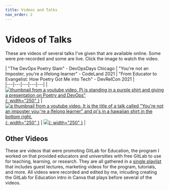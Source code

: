 ```yaml
---
title: Videos and Talks
nav_order: 2
---
```


# Videos of Talks

These are videos of several talks I've given that are available online. Some were pre-recorded and some are live. Click the image to watch the video. 

| "The DevOps Poetry Slam" - DevOpsDays Chicago | "You're not an Imposter, you're a lifelong learner" - CodeLand 2021 | "From Educator to Evangelist: How Poetry Got Me into Tech" - DevRelCon 2021  |   
|---|---|---|---|---|
| [![thumbnail from a youtube video. Pj is standing in a purple shirt and giving a presentation on Poetry and DevOps"]({{site.baseurl}}/assets/images/k8s_poetry.png){: width="250" }](https://youtu.be/VRlroScUtCI)  | [![a thumbnail from a youtube video. It is the title of a talk called "You're not an imposter you;'re a lfelong learner" and pj's in a hawaiian shirt in the bottom right. ]({{site.baseurl}}/assets/images/imposter.png){: width="250" }](https://youtu.be/fpn986iGf1E)  | [![]({{site.baseurl}}/assets/images/devrelcon.png){: width="250" }](https://youtu.be/6vjbgr8gM_Y)  | 


## Other Videos

These are videos that were promoting GitLab for Education, the program I worked on that provided educators and universities with free GitLab to use for teaching, learning, or research. They are all gathered in a [single playlist](https://www.youtube.com/playlist?list=PL05JrBw4t0KofkHq4GZJ05FnNGa11PQ4d) that includes guest lectures, marketing videos for the program, tutorials, and more. All videos were recorded and edited by me, inlcuding creating the GitLab for Education intro in Canva that plays before several of the videos. 


